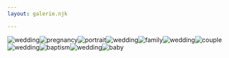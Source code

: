 ```yaml
---
layout: galerie.njk

---
```

![wedding](../photos/wedding001.jpg)![pregnancy](../photos/pregnancy001.jpg)![portrait](../photos/portrait001.jpg)![wedding](../photos/wedding002.jpg)![family](../photos/family001.jpg)![wedding](../photos/wedding003.jpg)![couple](../photos/couple001.jpg)![wedding](../photos/wedding004.jpg)![baptism](../photos/baptism001.jpg)![wedding](../photos/wedding005.jpg)![baby](../photos/baby001.jpg)